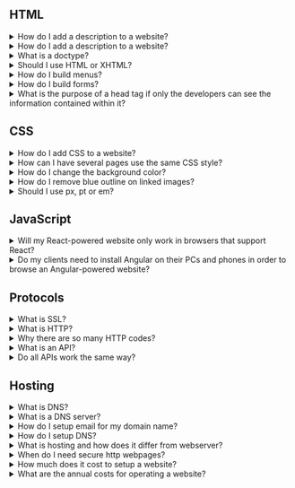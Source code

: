 ## HTML

<details>
<summary>How do I add a description to a website?</summary><br>
Answer missing...</details>

<details>
<summary>How do I add a description to a website?</summary><br>
Answer missing...</details>

<details>
<summary>What is a doctype?</summary><br>
Answer missing...</details>

<details>
<summary>Should I use HTML or XHTML?</summary><br>
Answer missing...</details>

<details>
<summary>How do I build menus?</summary><br>
Answer missing...</details>

<details>
<summary>How do I build forms?</summary><br>
Answer missing...</details>

<details>
<summary>What is the purpose of a head tag if only the developers can see the information contained within it?</summary><br>
Answer missing...</details>

## CSS

<details>
<summary>How do I add CSS to a website?</summary><br>
Answer missing...</details>

<details>
<summary>How can I have several pages use the same CSS style?</summary><br>
Answer missing...</details>

<details>
<summary>How do I change the background color?</summary><br>
Answer missing...</details>

<details>
<summary>How do I remove blue outline on linked images?</summary><br>
Answer missing...</details>

<details>
<summary>Should I use px, pt or em?</summary><br>
Answer missing...</details>

## JavaScript

<details>
<summary>Will my React-powered website only work in browsers that support React?</summary><br>
Answer missing...</details>

<details>
<summary>Do my clients need to install Angular on their PCs and phones in order to browse an Angular-powered website?</summary><br>
Answer missing...</details>

## Protocols

<details>
<summary>What is SSL?</summary><br>
Answer missing...</details>

<details>
<summary>What is HTTP?</summary><br>
Answer missing...</details>

<details>
<summary>Why there are so many HTTP codes?</summary><br>
Answer missing...</details>

<details>
<summary>What is an API?</summary><br>
Answer missing...</details>

<details>
<summary>Do all APIs work the same way?</summary><br>
Answer missing...</details>

## Hosting

<details>
<summary>What is DNS?</summary><br>
Answer missing...</details>

<details>
<summary>What is a DNS server?</summary><br>
Answer missing...</details>

<details>
<summary>How do I setup email for my domain name?</summary><br>
Answer missing...</details>

<details>
<summary>How do I setup DNS?</summary><br>
Answer missing...</details>

<details>
<summary>What is hosting and how does it differ from webserver?</summary><br>
Answer missing...</details>

<details>
<summary>When do I need secure http webpages?</summary><br>
Answer missing...</details>

<details>
<summary>How much does it cost to setup a website?</summary><br>
Answer missing...</details>

<details>
<summary>What are the annual costs for operating a website?</summary><br>
Answer missing...</details>
